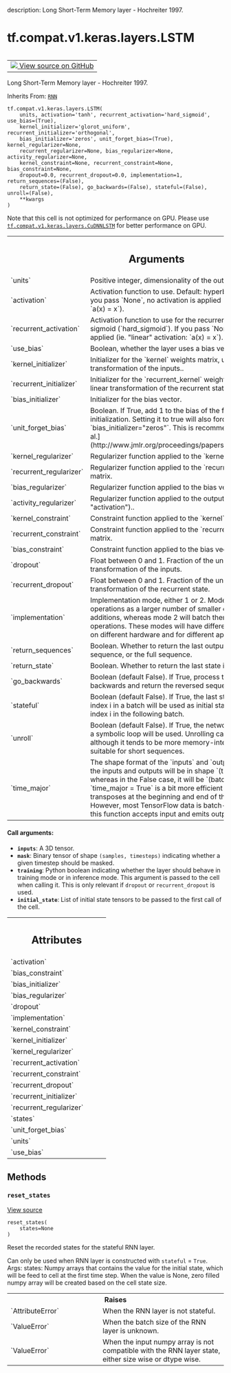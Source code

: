 description: Long Short-Term Memory layer - Hochreiter 1997.

<div itemscope itemtype="http://developers.google.com/ReferenceObject">
<meta itemprop="name" content="tf.compat.v1.keras.layers.LSTM" />
<meta itemprop="path" content="Stable" />
<meta itemprop="property" content="__init__"/>
<meta itemprop="property" content="__new__"/>
<meta itemprop="property" content="reset_states"/>
</div>

# tf.compat.v1.keras.layers.LSTM

<!-- Insert buttons and diff -->

<table class="tfo-notebook-buttons tfo-api nocontent" align="left">
<td>
  <a target="_blank" href="https://github.com/tensorflow/tensorflow/blob/r2.2/tensorflow/python/keras/layers/recurrent.py#L2563-L2840">
    <img src="https://www.tensorflow.org/images/GitHub-Mark-32px.png" />
    View source on GitHub
  </a>
</td>
</table>



Long Short-Term Memory layer - Hochreiter 1997.

Inherits From: [`RNN`](../../../../../tf/keras/layers/RNN.md)

<pre class="devsite-click-to-copy prettyprint lang-py tfo-signature-link">
<code>tf.compat.v1.keras.layers.LSTM(
    units, activation='tanh', recurrent_activation='hard_sigmoid', use_bias=(True),
    kernel_initializer='glorot_uniform', recurrent_initializer='orthogonal',
    bias_initializer='zeros', unit_forget_bias=(True), kernel_regularizer=None,
    recurrent_regularizer=None, bias_regularizer=None, activity_regularizer=None,
    kernel_constraint=None, recurrent_constraint=None, bias_constraint=None,
    dropout=0.0, recurrent_dropout=0.0, implementation=1, return_sequences=(False),
    return_state=(False), go_backwards=(False), stateful=(False), unroll=(False),
    **kwargs
)
</code></pre>



<!-- Placeholder for "Used in" -->

 Note that this cell is not optimized for performance on GPU. Please use
<a href="../../../../../tf/compat/v1/keras/layers/CuDNNLSTM.md"><code>tf.compat.v1.keras.layers.CuDNNLSTM</code></a> for better performance on GPU.

<!-- Tabular view -->
 <table class="responsive fixed orange">
<colgroup><col width="214px"><col></colgroup>
<tr><th colspan="2"><h2 class="add-link">Arguments</h2></th></tr>

<tr>
<td>
`units`
</td>
<td>
Positive integer, dimensionality of the output space.
</td>
</tr><tr>
<td>
`activation`
</td>
<td>
Activation function to use.
Default: hyperbolic tangent (`tanh`).
If you pass `None`, no activation is applied
(ie. "linear" activation: `a(x) = x`).
</td>
</tr><tr>
<td>
`recurrent_activation`
</td>
<td>
Activation function to use
for the recurrent step.
Default: hard sigmoid (`hard_sigmoid`).
If you pass `None`, no activation is applied
(ie. "linear" activation: `a(x) = x`).
</td>
</tr><tr>
<td>
`use_bias`
</td>
<td>
Boolean, whether the layer uses a bias vector.
</td>
</tr><tr>
<td>
`kernel_initializer`
</td>
<td>
Initializer for the `kernel` weights matrix,
used for the linear transformation of the inputs..
</td>
</tr><tr>
<td>
`recurrent_initializer`
</td>
<td>
Initializer for the `recurrent_kernel`
weights matrix,
used for the linear transformation of the recurrent state.
</td>
</tr><tr>
<td>
`bias_initializer`
</td>
<td>
Initializer for the bias vector.
</td>
</tr><tr>
<td>
`unit_forget_bias`
</td>
<td>
Boolean.
If True, add 1 to the bias of the forget gate at initialization.
Setting it to true will also force `bias_initializer="zeros"`.
This is recommended in [Jozefowicz et
al.](http://www.jmlr.org/proceedings/papers/v37/jozefowicz15.pdf).
</td>
</tr><tr>
<td>
`kernel_regularizer`
</td>
<td>
Regularizer function applied to
the `kernel` weights matrix.
</td>
</tr><tr>
<td>
`recurrent_regularizer`
</td>
<td>
Regularizer function applied to
the `recurrent_kernel` weights matrix.
</td>
</tr><tr>
<td>
`bias_regularizer`
</td>
<td>
Regularizer function applied to the bias vector.
</td>
</tr><tr>
<td>
`activity_regularizer`
</td>
<td>
Regularizer function applied to
the output of the layer (its "activation")..
</td>
</tr><tr>
<td>
`kernel_constraint`
</td>
<td>
Constraint function applied to
the `kernel` weights matrix.
</td>
</tr><tr>
<td>
`recurrent_constraint`
</td>
<td>
Constraint function applied to
the `recurrent_kernel` weights matrix.
</td>
</tr><tr>
<td>
`bias_constraint`
</td>
<td>
Constraint function applied to the bias vector.
</td>
</tr><tr>
<td>
`dropout`
</td>
<td>
Float between 0 and 1.
Fraction of the units to drop for
the linear transformation of the inputs.
</td>
</tr><tr>
<td>
`recurrent_dropout`
</td>
<td>
Float between 0 and 1.
Fraction of the units to drop for
the linear transformation of the recurrent state.
</td>
</tr><tr>
<td>
`implementation`
</td>
<td>
Implementation mode, either 1 or 2.
Mode 1 will structure its operations as a larger number of
smaller dot products and additions, whereas mode 2 will
batch them into fewer, larger operations. These modes will
have different performance profiles on different hardware and
for different applications.
</td>
</tr><tr>
<td>
`return_sequences`
</td>
<td>
Boolean. Whether to return the last output.
in the output sequence, or the full sequence.
</td>
</tr><tr>
<td>
`return_state`
</td>
<td>
Boolean. Whether to return the last state
in addition to the output.
</td>
</tr><tr>
<td>
`go_backwards`
</td>
<td>
Boolean (default False).
If True, process the input sequence backwards and return the
reversed sequence.
</td>
</tr><tr>
<td>
`stateful`
</td>
<td>
Boolean (default False). If True, the last state
for each sample at index i in a batch will be used as initial
state for the sample of index i in the following batch.
</td>
</tr><tr>
<td>
`unroll`
</td>
<td>
Boolean (default False).
If True, the network will be unrolled,
else a symbolic loop will be used.
Unrolling can speed-up a RNN,
although it tends to be more memory-intensive.
Unrolling is only suitable for short sequences.
</td>
</tr><tr>
<td>
`time_major`
</td>
<td>
The shape format of the `inputs` and `outputs` tensors.
If True, the inputs and outputs will be in shape
`(timesteps, batch, ...)`, whereas in the False case, it will be
`(batch, timesteps, ...)`. Using `time_major = True` is a bit more
efficient because it avoids transposes at the beginning and end of the
RNN calculation. However, most TensorFlow data is batch-major, so by
default this function accepts input and emits output in batch-major
form.
</td>
</tr>
</table>



#### Call arguments:


* <b>`inputs`</b>: A 3D tensor.
* <b>`mask`</b>: Binary tensor of shape `(samples, timesteps)` indicating whether
  a given timestep should be masked.
* <b>`training`</b>: Python boolean indicating whether the layer should behave in
  training mode or in inference mode. This argument is passed to the cell
  when calling it. This is only relevant if `dropout` or
  `recurrent_dropout` is used.
* <b>`initial_state`</b>: List of initial state tensors to be passed to the first
  call of the cell.




<!-- Tabular view -->
 <table class="responsive fixed orange">
<colgroup><col width="214px"><col></colgroup>
<tr><th colspan="2"><h2 class="add-link">Attributes</h2></th></tr>

<tr>
<td>
`activation`
</td>
<td>

</td>
</tr><tr>
<td>
`bias_constraint`
</td>
<td>

</td>
</tr><tr>
<td>
`bias_initializer`
</td>
<td>

</td>
</tr><tr>
<td>
`bias_regularizer`
</td>
<td>

</td>
</tr><tr>
<td>
`dropout`
</td>
<td>

</td>
</tr><tr>
<td>
`implementation`
</td>
<td>

</td>
</tr><tr>
<td>
`kernel_constraint`
</td>
<td>

</td>
</tr><tr>
<td>
`kernel_initializer`
</td>
<td>

</td>
</tr><tr>
<td>
`kernel_regularizer`
</td>
<td>

</td>
</tr><tr>
<td>
`recurrent_activation`
</td>
<td>

</td>
</tr><tr>
<td>
`recurrent_constraint`
</td>
<td>

</td>
</tr><tr>
<td>
`recurrent_dropout`
</td>
<td>

</td>
</tr><tr>
<td>
`recurrent_initializer`
</td>
<td>

</td>
</tr><tr>
<td>
`recurrent_regularizer`
</td>
<td>

</td>
</tr><tr>
<td>
`states`
</td>
<td>

</td>
</tr><tr>
<td>
`unit_forget_bias`
</td>
<td>

</td>
</tr><tr>
<td>
`units`
</td>
<td>

</td>
</tr><tr>
<td>
`use_bias`
</td>
<td>

</td>
</tr>
</table>



## Methods

<h3 id="reset_states"><code>reset_states</code></h3>

<a target="_blank" href="https://github.com/tensorflow/tensorflow/blob/r2.2/tensorflow/python/keras/layers/recurrent.py#L875-L943">View source</a>

<pre class="devsite-click-to-copy prettyprint lang-py tfo-signature-link">
<code>reset_states(
    states=None
)
</code></pre>

Reset the recorded states for the stateful RNN layer.

Can only be used when RNN layer is constructed with `stateful` = `True`.
Args:
  states: Numpy arrays that contains the value for the initial state, which
    will be feed to cell at the first time step. When the value is None,
    zero filled numpy array will be created based on the cell state size.

<!-- Tabular view -->
 <table class="responsive fixed orange">
<colgroup><col width="214px"><col></colgroup>
<tr><th colspan="2">Raises</th></tr>

<tr>
<td>
`AttributeError`
</td>
<td>
When the RNN layer is not stateful.
</td>
</tr><tr>
<td>
`ValueError`
</td>
<td>
When the batch size of the RNN layer is unknown.
</td>
</tr><tr>
<td>
`ValueError`
</td>
<td>
When the input numpy array is not compatible with the RNN
layer state, either size wise or dtype wise.
</td>
</tr>
</table>





